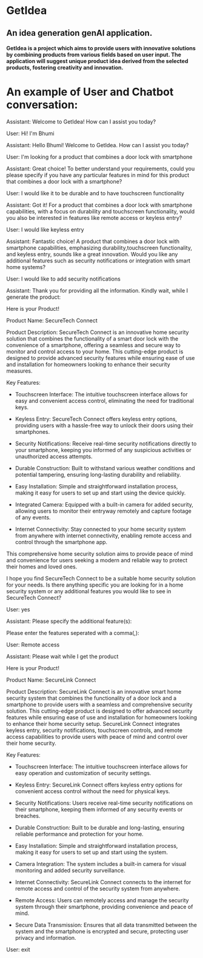 
# GetIdea

## An idea generation genAI application.

#### GetIdea is a project which aims to provide users with innovative solutions by combining products from various fields based on user input. The application will suggest unique product idea derived from the selected products, fostering creativity and innovation.

# An example of User and Chatbot conversation:

Assistant: Welcome to GetIdea! How can I assist you today?

User: Hi! I'm Bhumi

Assistant: Hello Bhumi! Welcome to GetIdea. How can I assist you today?

User: I'm looking for a product that combines a door lock with smartphone

Assistant: Great choice! To better understand your requirements, could you please specify if you have any particular features in mind for this 
product that combines a door lock with a smartphone?

User: I would like it to be durable and to have touchscreen functionality

Assistant: Got it! For a product that combines a door lock with smartphone capabilities, with a focus on durability and touchscreen functionality, would you also be interested in features like remote access or keyless entry?

User: I would like keyless entry

Assistant: Fantastic choice! A product that combines a door lock with smartphone capabilities, emphasizing durability,touchscreen functionality, and keyless entry, sounds like a great innovation. Would 
you like any additional features such as security notifications or integration with smart home systems?

User: I would like to add security notifications

Assistant: Thank you for providing all the information. Kindly wait, while I generate the product: 

Here is your Product!

Product Name: SecureTech Connect

Product Description: SecureTech Connect is an innovative home security solution that combines the functionality of a smart door lock with the 
convenience of a smartphone, offering a seamless and secure way to monitor and control access to your home. This cutting-edge product is 
designed to provide advanced security features while ensuring ease of use and installation for homeowners looking to enhance their security 
measures.

Key Features:
- Touchscreen Interface: The intuitive touchscreen interface allows for 
easy and convenient access control, eliminating the need for traditional keys.

- Keyless Entry: SecureTech Connect offers keyless entry options, providing users with a hassle-free way to unlock their doors using 
their smartphones.

- Security Notifications: Receive real-time security notifications directly to your smartphone, keeping you informed of any suspicious activities or unauthorized access attempts.

- Durable Construction: Built to withstand various weather conditions and potential tampering, ensuring long-lasting durability and 
reliability.

- Easy Installation: Simple and straightforward installation process, making it easy for users to set up and start using the device quickly.
- Integrated Camera: Equipped with a built-in camera for added security, allowing users to monitor their entryway remotely and capture 
footage of any events.

- Internet Connectivity: Stay connected to your home security system from anywhere with internet connectivity, enabling remote access and 
control through the smartphone app.

This comprehensive home security solution aims to provide peace of mind and convenience for users seeking a modern and reliable way to protect 
their homes and loved ones.

I hope you find SecureTech Connect to be a suitable home security solution for your needs. Is there anything specific you are looking for 
in a home security system or any additional features you would like to see in SecureTech Connect?

User: yes

Assistant: Please specify the additional feature(s): 

Please enter the features seperated with a comma(,):

User: Remote access

Assistant: Please wait while I get the product

Here is your Product!

Product Name: SecureLink Connect

Product Description: SecureLink Connect is an innovative smart home security system that combines the functionality of a door lock and a 
smartphone to provide users with a seamless and comprehensive security solution. This cutting-edge product is designed to offer advanced security features while ensuring ease of use and installation for homeowners looking to enhance their home security setup. SecureLink 
Connect integrates keyless entry, security notifications, touchscreen controls, and remote access capabilities to provide users with peace of mind and control over their home security.

Key Features:

- Touchscreen Interface: The intuitive touchscreen interface allows for easy operation and customization of security settings.

- Keyless Entry: SecureLink Connect offers keyless entry options for convenient access control without the need for physical keys.

- Security Notifications: Users receive real-time security notifications on their smartphone, keeping them informed of any security events or breaches.

- Durable Construction: Built to be durable and long-lasting, ensuring reliable performance and protection for your home.

- Easy Installation: Simple and straightforward installation process, making it easy for users to set up and start using the system.

- Camera Integration: The system includes a built-in camera for visual monitoring and added security surveillance.

- Internet Connectivity: SecureLink Connect connects to the internet for remote access and control of the security system from anywhere.

- Remote Access: Users can remotely access and manage the security system through their smartphone, providing convenience and peace of 
mind.

- Secure Data Transmission: Ensures that all data transmitted between the system and the smartphone is encrypted and secure, protecting user 
privacy and information.

User: exit

